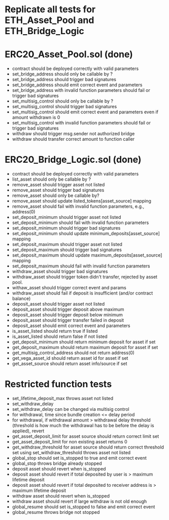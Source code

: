 
# Replicate all tests for ETH_Asset_Pool and ETH_Bridge_Logic

# ERC20_Asset_Pool.sol (done)
* contract should be deployed correctly with valid parameters
* set_bridge_address should only be callable by ?
* set_bridge_address should trigger bad signatures
* set_bridge_address should emit correct event and parameters
* set_bridge_address with invalid function parameters should fail or trigger bad signatures
* set_multisig_control should only be callable by ?
* set_multisig_control should trigger bad signatures
* set_multisig_control should emit correct event and parameters even if amount withdrawn is 0
* set_multisig_control with invalid function parameters should fail or trigger bad signatures
* withdraw should trigger msg.sender not authorized bridge
* withdraw should transfer correct amount to function caller 


# ERC20_Bridge_Logic.sol (done)
* contract should be deployed correctly with valid parameters
* list_asset should only be callable by ?
* remove_asset should trigger asset not listed
* remove_asset should trigger bad signatures
* remove_asset should only be callable by?
* remove_asset should update listed_tokens[asset_source] mapping
* remove_asset should fail with invalid function parameters, e.g., address(0)
* set_deposit_minimum should trigger asset not listed
* set_deposit_minimum should fail with invalid function parameters
* set_deposit_minimum should trigger bad signatures
* set_deposit_minimum should update minimum_deposits[asset_source] mapping
* set_deposit_maximum should trigger asset not listed
* set_deposit_maximum should trigger bad signatures
* set_deposit_maximum should update maximum_deposits[asset_source] mapping
* set_deposit_maximum should fail with invalid function parameters
* withdraw_asset should trigger bad signatures
* withdraw_asset should trigger token didn't transfer, rejected by asset pool.
* withaw_asset should trigger correct event and params
* withdraw_asset should fail if deposit is insufficient (and/or contract balance)
* deposit_asset should trigger asset not listed
* deposit_asset should trigger deposit above maximum
* deposit_asset should trigger deposit below minimum
* deposit_asset should trigger transfer failed in deposit
* deposit_asset should emit correct event and parameters
* is_asset_listed should return true if listed
* is_asset_listed should return false if not listed
* get_deposit_minimum should return minimum deposit for asset if set
* get_deposit_maximum should return maximum deposit for asset if set 
* get_multisig_control_address should not return address(0)
* get_vega_asset_id should return asset id for asset if set
* get_asset_source should return asset info/source if set


# Restricted function tests
* set_lifetime_deposit_max throws asset not listed
* set_withdraw_delay
* set_withdraw_delay can be changed via multisig control
* for withdrawal, time since bundle creation <= delay period
* for withdrawal, if withdrawal amount > withdrawal delay threshold (threshold is how much the withdrawal has to be before the delay is applied), revert
* get_asset_deposit_limit for asset source should return correct limit set
* get_asset_deposit_limit for non existing asset returns 0
* get_withdraw_threshold for asset source should return correct threshold set using set_withdraw_threshold throws asset not listed
* global_stop should set is_stopped to true and emit correct event
* global_stop throws bridge already stopped
* deposit asset should revert when is_stopped
* deposit asset should revert if total deposited by user is > maximum lifetime deposit
* deposit asset should revert if total deposited to receiver address is > maximum lifetime deposit
* withdraw asset should revert when is_stopped
* withdraw asset should revert if large withdraw is not old enough
* global_resume should set is_stopped to false and emit correct event
* global_resume throws bridge not stopped
